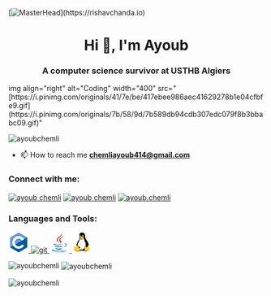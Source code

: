 [![MasterHead](https://1.bp.blogspot.com/-7A4WynwLsM...)](https://rishavchanda.io)
<h1 align="center">Hi 👋, I'm Ayoub</h1>
<h3 align="center">A computer science survivor at USTHB Algiers</h3>
img align="right" alt="Coding" width="400" src="[https://i.pinimg.com/originals/41/7e/be/417ebee986aec41629278b1e04cfbfe9.gif](https://i.pinimg.com/originals/7b/58/9d/7b589db94cdb307edc079f8b3bbabc09.gif)"

<p align="left"> <img src="https://komarev.com/ghpvc/?username=ayoubchemli&label=Profile%20views&color=0e75b6&style=flat" alt="ayoubchemli" /> </p>

- 📫 How to reach me **chemliayoub414@gmail.com**

<h3 align="left">Connect with me:</h3>
<p align="left">
<a href="https://linkedin.com/in/ayoub chemli" target="blank"><img align="center" src="https://raw.githubusercontent.com/rahuldkjain/github-profile-readme-generator/master/src/images/icons/Social/linked-in-alt.svg" alt="ayoub chemli" height="30" width="40" /></a>
<a href="https://fb.com/ayoub chemli" target="blank"><img align="center" src="https://raw.githubusercontent.com/rahuldkjain/github-profile-readme-generator/master/src/images/icons/Social/facebook.svg" alt="ayoub chemli" height="30" width="40" /></a>
<a href="https://instagram.com/ayoub.chemli" target="blank"><img align="center" src="https://raw.githubusercontent.com/rahuldkjain/github-profile-readme-generator/master/src/images/icons/Social/instagram.svg" alt="ayoub.chemli" height="30" width="40" /></a>
</p>

<h3 align="left">Languages and Tools:</h3>
<p align="left"> <a href="https://www.cprogramming.com/" target="_blank" rel="noreferrer"> <img src="https://raw.githubusercontent.com/devicons/devicon/master/icons/c/c-original.svg" alt="c" width="40" height="40"/> </a> <a href="https://git-scm.com/" target="_blank" rel="noreferrer"> <img src="https://www.vectorlogo.zone/logos/git-scm/git-scm-icon.svg" alt="git" width="40" height="40"/> </a> <a href="https://www.java.com" target="_blank" rel="noreferrer"> <img src="https://raw.githubusercontent.com/devicons/devicon/master/icons/java/java-original.svg" alt="java" width="40" height="40"/> </a> <a href="https://www.linux.org/" target="_blank" rel="noreferrer"> <img src="https://raw.githubusercontent.com/devicons/devicon/master/icons/linux/linux-original.svg" alt="linux" width="40" height="40"/> </a> </p>

<p><img align="left" src="https://github-readme-stats.vercel.app/api/top-langs?username=ayoubchemli&show_icons=true&locale=en&layout=compact" alt="ayoubchemli" /></p>

<p>&nbsp;<img align="center" src="https://github-readme-stats.vercel.app/api?username=ayoubchemli&show_icons=true&locale=en" alt="ayoubchemli" /></p>

<p><img align="center" src="https://github-readme-streak-stats.herokuapp.com/?user=ayoubchemli&" alt="ayoubchemli" /></p>
